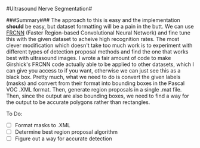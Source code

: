 #Ultrasound Nerve Segmentation#

###Summary###
The approach to this is easy and the implementation __should__ be easy, but dataset formatting will be a pain in the butt. We can use [FRCNN](https://github.com/rbgirshick/py-faster-rcnn) (Faster Region-based Convolutional Neural Network) and fine tune this with the given dataset to acheive high recognition rates. The most clever modification which doesn't take too much work is to experiment with different types of detection proposal methods and find the one that works best with ultrasound images. I wrote a fair amount of code to make Girshick's FRCNN code actually able to be applied to other datasets, which I can give you access to if you want, otherwise we can just see this as a black box. Pretty much, what we need to do is convert the given labels (masks) and convert from their format into bounding boxes in the Pascal VOC .XML format. Then, generate region proposals in a single .mat file. Then, since the output are also bounding boxes, we need to find a way for the output to be accurate polygons rather than rectangles. 

To Do:
- [ ] Format masks to .XML
- [ ] Determine best region proposal algorithm
- [ ] Figure out a way for accurate detection
